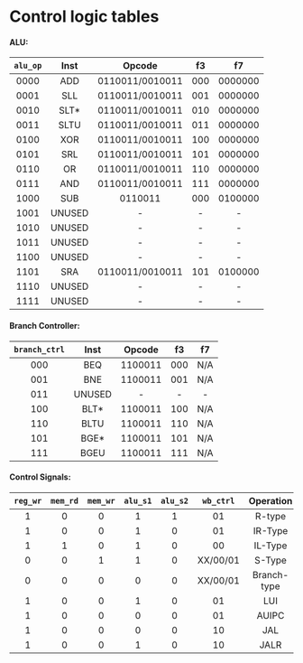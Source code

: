 # Control logic tables

#### ALU:
|`alu_op`| Inst | Opcode | f3 | f7 |
|:---:|:----:|:-----:|:-:|:----:|
| 0000 | ADD | 0110011/0010011 | 000 | 0000000 |
| 0001 | SLL | 0110011/0010011 | 001 | 0000000 |
| 0010 | SLT* | 0110011/0010011 | 010 | 0000000 |
| 0011 | SLTU | 0110011/0010011 | 011 | 0000000 |
| 0100 | XOR | 0110011/0010011 | 100 | 0000000 |
| 0101 | SRL | 0110011/0010011 | 101 | 0000000 |
| 0110 | OR | 0110011/0010011 | 110 | 0000000 |
| 0111 | AND | 0110011/0010011 | 111 | 0000000 |
| 1000 | SUB | 0110011 | 000 | 0100000 |
| 1001 | UNUSED | - | - | - | 
| 1010 | UNUSED | - | - | - | 
| 1011 | UNUSED | - | - | - |
| 1100 | UNUSED | - | - | - |
| 1101 | SRA | 0110011/0010011 | 101 | 0100000 |
| 1110 | UNUSED | - | - | - | 
| 1111 | UNUSED | - | - | - |

#### Branch Controller:
|`branch_ctrl`| Inst | Opcode | f3 | f7 |
|:---:|:----:|:-----:|:-:|:----:|
| 000 | BEQ | 1100011 | 000 | N/A |
| 001 | BNE | 1100011 | 001 | N/A |
| 011 | UNUSED | - | - | - |
| 100 | BLT* | 1100011 | 100 | N/A |
| 110 | BLTU | 1100011 | 110 | N/A |
| 101 | BGE* | 1100011 | 101 | N/A |
| 111 | BGEU | 1100011 | 111 | N/A |

#### Control Signals:
| `reg_wr` | `mem_rd` | `mem_wr` | `alu_s1` | `alu_s2` | `wb_ctrl` | Operation | Opcode | `alu_op` |
|:-:|:-:|:-:|:-:|:-:|:-:|:-:|:-:|:-:|
|1|0|0|1|1|01|R-type| 0110011 | `alu_op` |
|1|0|0|1|0|01|IR-Type| 0010011 | `alu_op` |
|1|1|0|1|0|00|IL-Type| 0000011 | 0000 |
|0|0|1|1|0|XX/00/01|S-Type| 0100011 | 0000 |
|0|0|0|0|0|XX/00/01|Branch-type| 1100011 | XXXX |
|1|0|0|1|0|01|LUI| 0110111 | 0000 |
|1|0|0|0|0|01|AUIPC| 0010111 | 0000 |
|1|0|0|0|0|10|JAL| 1101111 | 0000 |
|1|0|0|1|0|10|JALR| 1100111 | 0000 |
